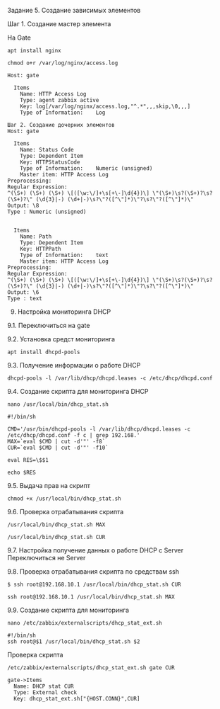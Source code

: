 Задание 5. Создание зависимых элементов

Шаг 1. Создание мастер элемента

На Gate

```
apt install nginx
```
```
chmod o+r /var/log/nginx/access.log
```
```
Host: gate

  Items
    Name: HTTP Access Log
    Type: agent zabbix active
    Key: log[/var/log/nginx/access.log,"^.*",,,skip,\0,,,]
    Type of Information:	Log

Шаг 2. Создание дочерних элементов
Host: gate

  Items
    Name: Status Code
    Type: Dependent Item
    Key: HTTPStatusCode
    Type of Information:	Numeric (unsigned)
    Master item: HTTP Access Log
Preprocessing:
Regular Expression:
^(\S+) (\S+) (\S+) \[([\w:\/]+\s[+\-]\d{4})\] \"(\S+)\s?(\S+)?\s?(\S+)?\" (\d{3}|-) (\d+|-)\s?\"?([^\"]*)\"?\s?\"?([^\"]*)\"
Output: \8
Type : Numeric (unsigned)


  Items
    Name: Path
    Type: Dependent Item
    Key: HTTPPath
    Type of Information:	text
    Master item: HTTP Access Log
Preprocessing:
Regular Expression:
^(\S+) (\S+) (\S+) \[([\w:\/]+\s[+\-]\d{4})\] \"(\S+)\s?(\S+)?\s?(\S+)?\" (\d{3}|-) (\d+|-)\s?\"?([^\"]*)\"?\s?\"?([^\"]*)\"
Output: \6
Type : text
```


9. Настройка мониторинга DHCP

9.1. Переключиться на gate

9.2. Установка средст мониторинга 
```
apt install dhcpd-pools
```

9.3. Получение информации о работе DHCP 
```
dhcpd-pools -l /var/lib/dhcp/dhcpd.leases -c /etc/dhcp/dhcpd.conf
```

9.4. Создание скрипта для мониторинга DHCP

```
nano /usr/local/bin/dhcp_stat.sh
```
```
#!/bin/sh

CMD='/usr/bin/dhcpd-pools -l /var/lib/dhcp/dhcpd.leases -c /etc/dhcp/dhcpd.conf -f c | grep 192.168.'
MAX=`eval $CMD | cut -d'"' -f8`
CUR=`eval $CMD | cut -d'"' -f10`

eval RES=\$$1

echo $RES
```
9.5. Выдача прав на скрипт
```
chmod +x /usr/local/bin/dhcp_stat.sh
```
9.6. Проверка отрабатывания скрипта
```
/usr/local/bin/dhcp_stat.sh MAX
```
```
/usr/local/bin/dhcp_stat.sh CUR
```

9.7. Настройка получение данных о работе DHCP с Server
Переключиться не Server

9.8. Проверка отрабатывания скрипта по средствам ssh
```
$ ssh root@192.168.10.1 /usr/local/bin/dhcp_stat.sh CUR
```
```
ssh root@192.168.10.1 /usr/local/bin/dhcp_stat.sh MAX
```

9.9. Создание скрипта для мониторинга

```
nano /etc/zabbix/externalscripts/dhcp_stat_ext.sh
```

```
#!/bin/sh
ssh root@$1 /usr/local/bin/dhcp_stat.sh $2
```

Проверка скрипта

```
/etc/zabbix/externalscripts/dhcp_stat_ext.sh gate CUR
```
```
gate->Items
  Name: DHCP stat CUR
  Type: External check
  Key: dhcp_stat_ext.sh["{HOST.CONN}",CUR]
```
